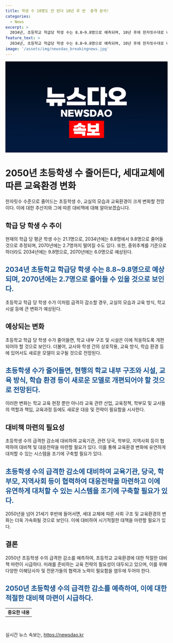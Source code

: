 ```yaml
---
title: 학생 수 10명도 안 된다 10년 후 반  충격 분석!
categories:
  - News
excerpt: >
  2034년, 초등학교 학급당 학생 수는 8.8~9.8명으로 예측되며, 10년 후에 한자릿수대로 내려올 수 있다는 전망이 나왔다. 통계청의 추계를 바탕으로 학생 수가 현저히 감소할 것으로 전망되며, 이에 대비하기 위한 대책 마련이 시급하다는 지적이 제기되었다. 특히, 소규모 학교가 없어지는 지역에서는 지역사회가 위축될 우려가 있다.
feature_text: >
  2034년, 초등학교 학급당 학생 수는 8.8~9.8명으로 예측되며, 10년 후에 한자릿수대로 내려올 수 있다는 전망이 나왔다. 통계청의 추계를 바탕으로 학생 수가 현저히 감소할 것으로 전망되며, 이에 대비하기 위한 대책 마련이 시급하다는 지적이 제기되었다. 특히, 소규모 학교가 없어지는 지역에서는 지역사회가 위축될 우려가 있다.
image: '/assets/img/newsdao_breakingnews.jpg'
---
```


<p><img src="/assets/img/newsdao_breakingnews.jpg" alt="flaretime 속보" /></p>

<h1>2050년 초등학생 수 줄어든다, 세대교체에 따른 교육환경 변화</h1>

<p data-ke-size="size16">한자릿수 수준으로 줄어드는 초등학생 수, 교실의 모습과 교육환경이 크게 변화할 전망이다. 이에 대한 추산치와 그에 따른 대비책에 대해 알아보겠습니다.</p>

<h2>학급 당 학생 수 추이</h2>

<p>현재의 학급 당 평균 학생 수는 21.1명으로, 2034년에는 8.8명에서 9.8명으로 줄어들 것으로 추정되며, 2070년에는 2.7명까지 떨어질 수도 있다. 또한, 중위추계를 기준으로 하더라도 2034년에는 9.8명으로, 2070년에는 6.0명으로 예상된다.</p>

<h2><b><span style="color: #1a5490;">2034년 초등학교 학급당 학생 수는 8.8~9.8명으로 예상되며, 2070년에는 2.7명으로 줄어들 수 있을 것으로 보인다.</span></b></h2>

<p>초등학교 학급 당 학생 수가 이처럼 급격히 감소할 경우, 교실의 모습과 교육 방식, 학교 시설 등에 큰 변화가 예상된다.</p>

<h2>예상되는 변화</h2>

<p>초등학교 학급 당 학생 수가 줄어들면, 학교 내부 구조 및 시설은 이에 적응하도록 개편되어야 할 것으로 보인다. 더불어, 교사와 학생 간의 상호작용, 교육 방식, 학습 환경 등에 있어서도 새로운 모델이 요구될 것으로 전망된다.</p>

<h2><b><span style="color: #1a5490;">초등학생 수가 줄어들면, 현행의 학교 내부 구조와 시설, 교육 방식, 학습 환경 등이 새로운 모델로 개편되어야 할 것으로 전망된다.</span></b></h2>

<p>이러한 변화는 학교 교육 현장 뿐만 아니라 교육 관련 산업, 교육정책, 학부모 및 교사들의 역할과 책임, 교육과정 등에도 새로운 대응 및 전략이 필요함을 시사한다.</p>

<h2>대비책 마련의 필요성</h2>

<p>초등학생 수의 급격한 감소에 대비하여 교육기관, 관련 당국, 학부모, 지역사회 등이 협력하여 대비책 및 대응전략을 마련할 필요가 있다. 이를 통해 교육환경 변화에 유연하게 대처할 수 있는 시스템을 조기에 구축할 필요가 있다.</p>

<h2><b><span style="color: #1a5490;">초등학생 수의 급격한 감소에 대비하여 교육기관, 당국, 학부모, 지역사회 등이 협력하여 대응전략을 마련하고 이에 유연하게 대처할 수 있는 시스템을 조기에 구축할 필요가 있다.</span></b></h2>

<p>2050년을 넘어 21세기 후반에 들어서면, 세대 교체에 따른 사회 구조 및 교육환경의 변화는 더욱 가속화될 것으로 보인다. 이에 대비하여 시기적절한 대책을 마련할 필요가 있다.</p>

<h2>결론</h2>

<p>2050년 초등학생 수의 급격한 감소를 예측하여, 초등학교 교육환경에 대한 적절한 대비책 마련이 시급하다. 미래를 준비하는 교육 전략의 필요성이 대두되고 있으며, 이를 위해 다양한 이해당사자 및 전문가들의 협력과 노력이 필요함을 염두에 두어야 한다.</p>

<h2><b><span style="color: #1a5490;">2050년 초등학생 수의 급격한 감소를 예측하여, 이에 대한 적절한 대비책 마련이 시급하다.</span></b></h2>

<table>
<tbody>
<tr>
<td style="text-align: center; height: 17px;"><b>중요한 내용</b></td>
</tr>
</tbody>
</table>

<p data-ke-size="size16">&nbsp;</p>
실시간 뉴스 속보는, <a href="https://newsdao.kr" rel="dofollow">https://newsdao.kr</a>


